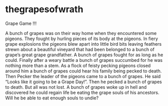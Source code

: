 # thegrapesofwrath
Grape Game !!!

A bunch of grapes was on their way home when they encountered some pigeons. They fought by hurling pieces of its body at the pigeons. In fiery grape explosions the pigeons blew apart into little bird bits leaving feathers strewn about a beautiful vineyard that had been belonged to a bunch of grape’s great grape grandfather. A bunch of grapes fought for as long as he could. Finally after a weary battle a bunch of grapes succumbed for he was nothing more than a stem. As a flock of feisty pecking pigeons closed around him a bunch of grapes could hear his family being pecked to death. Then Pecker the leader of the pigeons came to a bunch of grapes. He said “Looks like it going to be a Grape Day!”. Then he pecked a bunch of grapes to death. But all was not lost. A bunch of grapes woke up in hell and discovered he could regain life be eating the grape souls of his ancestors. Will he be able to eat enough souls to undie?
